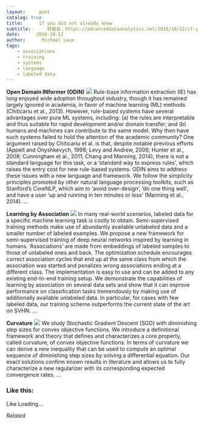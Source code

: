 ```yaml
---
layout:     post
catalog: true
title:      If you did not already know
subtitle:      转载自：https://advanceddataanalytics.net/2018/10/12/if-you-did-not-already-know-511/
date:      2018-10-12
author:      Michael Laux
tags:
    - associations
    - training
    - systems
    - language
    - labeled data
---
```


**Open Domain INformer (ODIN)** ![](https://aboutdataanalytics.files.wordpress.com/2015/01/google.png?w=529)
Rule-base information extraction (IE) has long enjoyed wide adoption throughout industry, though it has remained largely ignored in academia, in favor of machine learning (ML) methods (Chiticariu et al., 2013). However, rule-based systems have several advantages over pure ML systems, including: (a) the rules are interpretable and thus suitable for rapid development and/or domain transfer; and (b) humans and machines can contribute to the same model. Why then have such systems failed to hold the attention of the academic community? One argument raised by Chiticariu et al. is that, despite notable previous efforts (Appelt and Onyshkevych, 1998; Levy and Andrew, 2006; Hunter et al., 2008; Cunningham et al., 2011; Chang and Manning, 2014), there is not a standard language for this task, or a ‘standard way to express rules’, which raises the entry cost for new rule-based systems. ODIN aims to address these issues with a new language and framework. We follow the simplicity principles promoted by other natural language processing toolkits, such as Stanford’s CoreNLP, which aim to ‘avoid over-design’, ‘do one thing well’, and have a user ‘up and running in ten minutes or less’ (Manning et al., 2014). … 

**Learning by Association** ![](https://aboutdataanalytics.files.wordpress.com/2015/01/google.png?w=529)
In many real-world scenarios, labeled data for a specific machine learning task is costly to obtain. Semi-supervised training methods make use of abundantly available unlabeled data and a smaller number of labeled examples. We propose a new framework for semi-supervised training of deep neural networks inspired by learning in humans. ‘Associations’ are made from embeddings of labeled samples to those of unlabeled ones and back. The optimization schedule encourages correct association cycles that end up at the same class from which the association was started and penalizes wrong associations ending at a different class. The implementation is easy to use and can be added to any existing end-to-end training setup. We demonstrate the capabilities of learning by association on several data sets and show that it can improve performance on classification tasks tremendously by making use of additionally available unlabeled data. In particular, for cases with few labeled data, our training scheme outperforms the current state of the art on SVHN. … 

**Curvature** ![](https://aboutdataanalytics.files.wordpress.com/2015/01/google.png?w=529)
We study Stochastic Gradient Descent (SGD) with diminishing step sizes for convex objective functions. We introduce a definitional framework and theory that defines and characterizes a core property, called curvature, of convex objective functions. In terms of curvature we can derive a new inequality that can be used to compute an optimal sequence of diminishing step sizes by solving a differential equation. Our exact solutions confirm known results in literature and allows us to fully characterize a new regularizer with its corresponding expected convergence rates. … 





### Like this:

Like Loading...


*Related*


